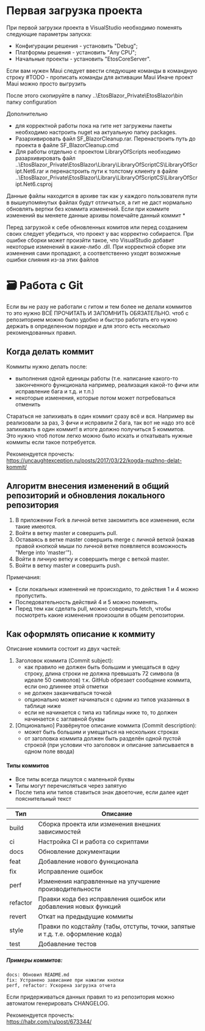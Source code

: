 # Первая загрузка проекта
При первой загрузки проекта в VisualStudio необходимо поменять следующие параметры запуска:
- Конфигурации решения - установить "Debug";
- Платформы решения - установить "Any CPU";
- Начальные проекты - установить "EtosCoreServer".

Если вам нужен Maui следует ввести следующие команды в командную строку
#TODO - прописать команды для активации Maui
Иначе проект Maui можно просто выгрузить

После этого скопируйте в папку ..\EtosBlazor_Private\EtosBlazor\bin папку configuration 

Дополнительно 
- для корректной работы пока на гите нет загружены пакеты необходимо 
настроить nuget на актуальную папку packages.
- Разархивировать файл SF_BlazorCleanup.rar. Перенастроить путь до проекта в файле SF_BlazorCleanup.cmd
- Для работы отдельно с проектом LibraryOfScripts необходимо разархивировать файл ..\EtosBlazor_Private\EtosBlazor\Library\LibraryOfScriptCS\LibraryOfScript.Net6.rar и перенастроить пути к толстому клиенту в файле ..\EtosBlazor_Private\EtosBlazor\Library\LibraryOfScriptCS\LibraryOfScript.Net6.csproj

Данные файлы находится в архиве так как у каждого пользователя пути в вышеупомянутых файлах будут отличаться, а гит не даст нормально обновлять вертки без коммита изменений. Если при коммите изменений вы меняете данные архивы помечайте данный коммит *


Перед загрузкой к себе обновленных комитов или перед созданием своих следует убедиться, что проект у вас корректно собирается. При ошибке сборки может произйти такое, что VisualStudio добавит некоторые изменений в какие-либо .dll. При корректной сборке эти изменения сами пропадают, а соответственно уходят возможные ошибки слияния из-за этих файлов


# 🗃 Работа с Git

Если вы не разу не работали с гитом и тем более не делали коммитов
то это нужно ВСЁ ПРОЧИТАТЬ И ЗАПОМНИТЬ ОБЯЗАТЕЛЬНО.
чтоб с репозиторием можно было удобно и быстро работать его нужно держать в определенном
порядке и для этого есть несколько рекомендованных правил.

## Когда делать коммит

Коммиты нужно делать после:
- выполнения одной единицы работы (т.е. написание какого-то законченного функционала например,
  реализация какой-то фичи или исправление бага и т.д. и т.п.)
- некоторые изменения, которые потом может потребоваться отменить

Стараться не запихивать в один коммит сразу всё и вся.
Например вы реализовали за раз, 3 фичи и исправили 2 бага, так вот не надо это всё
запихивать в один коммит! в итоге должно получиться 5 коммитов.  
Это нужно чтоб потом легко можно было искать и откатывать нужные коммиты если такое потребуется.

Рекомендуется прочесть:  
https://uncaughtexception.ru/posts/2017/03/22/kogda-nuzhno-delat-kommit/

## Алгоритм внесения изменений в общий репозиторий и обновления локального репозитория

1. В приложении Fork в личной ветке закомитить все изменения, если такие имеются.
2. Войти в ветку master и совершить pull.
3. Оставаясь в ветке master совершить merge с личной веткой (нажав правой кнопкой мыши по личной ветке появляется возможность "Merge into 'master'").
4. Войти в личную ветку и совершить merge с веткой master.
5. Войти в ветку master и совершить push.

Примечания:    
- Если локальных изменений не происходило, то действия 1 и 4 можно пропустить.
- Последовательность действий 4 и 5 можно поменять.
- Перед тем как сделать pull, можно соверишть fetch, чтобы посмотреть какие изменения произошли в общем репозитории.

## Как оформлять описание к коммиту

Описание коммита состоит из двух частей:
1. Заголовок коммита (Commit subject):
   - как правило не должен быть большим и умещаться в одну строку,
     длина строки не должна превышать 72 символа (в идеале 50 символов) т.к. GitHub
     обрезает сообщение коммита, если оно длиннее этой отметки
   - не должен заканчиваться точкой
   - опционально может начинаться с одним из типов указанных в таблице ниже
   - если не начинается с типа из таблицы ниже то, то должен начинается с заглавной буквы
2. [Опционально] Развёрнутое описание коммита (Commit description):
   - может быть большим и умещаться на нескольких строках
   - от заголовка коммита должен быть разделён одной пустой строкой
     (при условии что заголовок и описание записывается в одном поле ввода)

#### Типы коммитов

- Все типы всегда пишутся с маленькой буквы
- Типы могут перечисляться через запятую
- После типа или типов ставиться знак двоеточие, если далее идет пояснительный текст 

| Тип      | Описание                                                                        |
|----------|---------------------------------------------------------------------------------|
| build    | Сборка проекта или изменения внешних зависимостей                               |
| ci       | Настройка CI и работа со скриптами                                              |
| docs     | Обновление документации                                                         |
| feat     | Добавление нового функционала                                                   |
| fix      | Исправление ошибок                                                              |
| perf     | Изменения направленные на улучшение производительности                          |
| refactor | Правки кода без исправления ошибок или добавления новых функций                 |
| revert   | Откат на предыдущие коммиты                                                     |
| style    | Правки по кодстайлу (табы, отступы, точки, запятые и т.д. т.е. оформление кода) |
| test     | Добавление тестов                                                               |




##### Примеры коммитов:
` docs: Обновил README.md `  
` fix: Устранено зависание при нажатии кнопки `  
` perf, refactor: Ускорена загрузка отчета `  

Если придерживаться данных правил то из репозитория можно автоматом генерировать CHANGELOG.

Рекомендуется прочесть:  
https://habr.com/ru/post/673344/